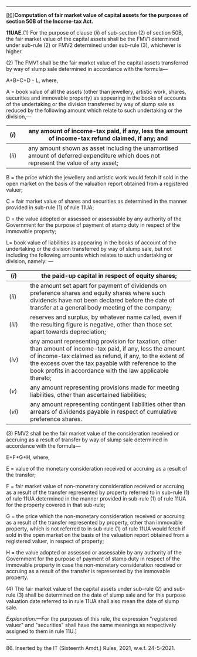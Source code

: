 ****

[86](javascript:ShowFootnote\('fn86'\);)[**Computation of fair market value of capital assets for the purposes of section 50B of the Income-tax Act.**

**11UAE.**(1) For the purpose of clause (_ii_) of sub-section (2) of section 50B, the fair market value of the capital assets shall be the FMV1 determined under sub-rule (2) or FMV2 determined under sub-rule (3), whichever is higher.

(2) The FMV1 shall be the fair market value of the capital assets transferred by way of slump sale determined in accordance with the formula—

A+B+C+D - L, where,

A = book value of all the assets (other than jewellery, artistic work, shares, securities and immovable property) as appearing in the books of accounts of the undertaking or the division transferred by way of slump sale as reduced by the following amount which relate to such undertaking or the division,—

(_i_)|  |  any amount of income-tax paid, if any, less the amount of income-tax refund claimed, if any; and  
---|---|---  
(_ii_)|  |  any amount shown as asset including the unamortised amount of deferred expenditure which does not represent the value of any asset;  
  
B = the price which the jewellery and artistic work would fetch if sold in the open market on the basis of the valuation report obtained from a registered valuer;

C = fair market value of shares and securities as determined in the manner provided in sub-rule (1) of rule 11UA;

D = the value adopted or assessed or assessable by any authority of the Government for the purpose of payment of stamp duty in respect of the immovable property;

L= book value of liabilities as appearing in the books of account of the undertaking or the division transferred by way of slump sale, but not including the following amounts which relates to such undertaking or division, namely: —

(_i_)|  |  the paid-up capital in respect of equity shares;  
---|---|---  
(_ii_)|  |  the amount set apart for payment of dividends on preference shares and equity shares where such dividends have not been declared before the date of transfer at a general body meeting of the company;  
(_iii_)|  |  reserves and surplus, by whatever name called, even if the resulting figure is negative, other than those set apart towards depreciation;  
(_iv_)|  |  any amount representing provision for taxation, other than amount of income-tax paid, if any, less the amount of income-tax claimed as refund, if any, to the extent of the excess over the tax payable with reference to the book profits in accordance with the law applicable thereto;  
(_v_)|  |  any amount representing provisions made for meeting liabilities, other than ascertained liabilities;  
(_vi_)|  |  any amount representing contingent liabilities other than arrears of dividends payable in respect of cumulative preference shares.  
  
(3) FMV2 shall be the fair market value of the consideration received or accruing as a result of transfer by way of slump sale determined in accordance with the formula—

E+F+G+H, where,

E = value of the monetary consideration received or accruing as a result of the transfer;

F = fair market value of non-monetary consideration received or accruing as a result of the transfer represented by property referred to in sub-rule (1) of rule 11UA determined in the manner provided in sub-rule (1) of rule 11UA for the property covered in that sub-rule;

G = the price which the non-monetary consideration received or accruing as a result of the transfer represented by property, other than immovable property, which is not referred to in sub-rule (1) of rule 11UA would fetch if sold in the open market on the basis of the valuation report obtained from a registered valuer, in respect of property;

H = the value adopted or assessed or assessable by any authority of the Government for the purpose of payment of stamp duty in respect of the immovable property in case the non-monetary consideration received or accruing as a result of the transfer is represented by the immovable property.

(4) The fair market value of the capital assets under sub-rule (2) and sub-rule (3) shall be determined on the date of slump sale and for this purpose valuation date referred to in rule 11UA shall also mean the date of slump sale.

_Explanation_.—For the purposes of this rule, the expression "registered valuer" and "securities" shall have the same meanings as respectively assigned to them in rule 11U.]

* * *

86\. Inserted by the IT (Sixteenth Amdt.) Rules, 2021, w.e.f. 24-5-2021.